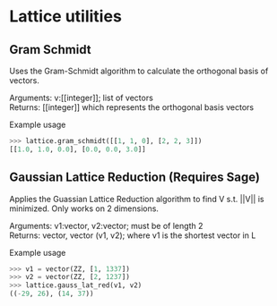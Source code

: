 # Lattice utilities

## Gram Schmidt

Uses the Gram-Schmidt algorithm to calculate the orthogonal basis of vectors.

Arguments: v:[[integer]]; list of vectors  
Returns: [[integer]] which represents the orthogonal basis vectors

Example usage
```python
>>> lattice.gram_schmidt([[1, 1, 0], [2, 2, 3]])
[[1.0, 1.0, 0.0], [0.0, 0.0, 3.0]]
```

## Gaussian Lattice Reduction (Requires Sage)

Applies the Guassian Lattice Reduction algorithm to find V s.t. ||V|| is minimized. Only works on 2 dimensions. 

Arguments: v1:vector, v2:vector; must be of length 2  
Returns: vector, vector (v1, v2); where v1 is the shortest vector in L

Example usage
```python
>>> v1 = vector(ZZ, [1, 1337])
>>> v2 = vector(ZZ, [2, 1237])
>>> lattice.gauss_lat_red(v1, v2) 
((-29, 26), (14, 37))
```
